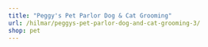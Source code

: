 ```yaml
---
title: "Peggy's Pet Parlor Dog & Cat Grooming"
url: /hilmar/peggys-pet-parlor-dog-and-cat-grooming-3/
shop: pet
---
```

